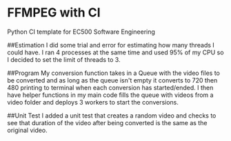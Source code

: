 # FFMPEG with CI
Python CI template for EC500 Software Engineering

##Estimation
I did some trial and error for estimating how many threads I could have. I ran 4 processes at the same time and used 95% of my CPU so I decided to set the limit of threads to 3.

##Program
My conversion function takes in a Queue with the video files to be converted and as long as the queue isn't empty it converts to 720 then 480 printing to terminal when each conversion has started/ended. I then have helper functions in my main code fills the queue with videos from a video folder and deploys 3 workers to start the conversions. 

##Unit Test
I added a unit test that creates a random video and checks to see that duration of the video after being converted is the same as the original video.
